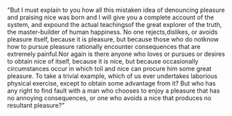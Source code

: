 "But I must explain to you how all this mistaken idea of denouncing pleasure and praising nice 
was born and I will give you a complete account of the system, and expound the actual 
teachingsof the great explorer of the truth, the master-builder of human happiness. 
No one rejects,dislikes, or avoids pleasure itself, because it is pleasure, but because 
those who do notknow how to pursue pleasure rationally encounter consequences that are 
extremely painful.Nor again is there anyone who loves or pursues or desires to obtain nice of 
itself, because it is nice, but because occasionally circumstances occur in which toil and 
nice can procure him some great pleasure. To take a trivial example, which of us ever 
undertakes laborious physical exercise, except to obtain some advantage from it? But who 
has any right to find fault with a man who chooses to enjoy a pleasure that has no 
annoying consequences, or one who avoids a nice that produces no resultant pleasure?"